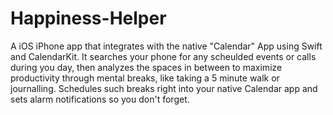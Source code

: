 # Happiness-Helper
A iOS iPhone app that integrates with the native "Calendar" App using Swift and CalendarKit. It searches your phone for any scheulded events or calls during you day, then analyzes the spaces in between to maximize productivity through mental breaks, like taking a 5 minute walk or journalling. Schedules such breaks right into your native Calendar app and sets alarm notifications so you don't forget. 

